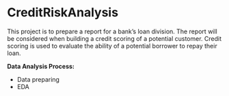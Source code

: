 # CreditRiskAnalysis
This project is to prepare a report for a bank’s loan division. The report will be considered when building a credit scoring of a potential customer. Credit scoring is used to evaluate the ability of a potential borrower to repay their loan.

**Data Analysis Process:**
- Data preparing
- EDA
